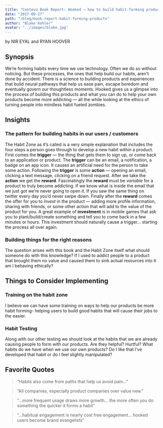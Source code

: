 ```yaml
---
title: "Centeva Book Report: Hooked — how to build habit-forming products"
date: "2017-09-27"
path: "/blog/book-report-habit-forming-products"
author: "Blake Kohler"
avatar: "../images/blake.jpg"
---
```


by NIR EYAL and RYAN HOOVER

## Synopsis

We’re forming habits every time we use technology. Often we do so without noticing. But these processes, the ones that help build our habits, aren’t done by accident. There is a science to building products and experiences that build neural pathways that help us ease pain, escape boredom and eventually govern our thoughtless moments. Hooked gives us a glimpse into the process of building this products and what you can do to help your own products become more addicting — all the while looking at the ethics of turning people into mindless habit fueled zombies.

## Insights

### The pattern for building habits in our users / customers

The Habit Zone as it’s called is a very simple explanation that includes the four steps a person goes through to develop a new habit within a product. First comes the **trigger** — the thing that gets them to sign up, or come back to an application or product. The **trigger** can be an email, a notification, a badge on an app icon. It causes an artificial need for the person to take some action. Following the **trigger** is some **action** — opening an email, clicking a text message, clicking on a friend request. After we take the **action** we get the **reward**. Fascinatingly the **reward** must be _variable_ for a product to truly become addicting. If we know what is inside the email that we just got we’re never going to open it. If you saw the same thing on twitter every day you’d never swipe down. Finally after the **reward** comes the offer
for you to _invest_ in the product — adding more profile information, sharing with friends, or some other action that will add to the value of the product for you. A
great example of **investment** is in mobile games that ask you to plant/build/create something and tell you to come back in a few minutes or hours. This investment should naturally cause a trigger… starting the process all over again.

### Building things for the right reasons

The question arises with this book and the Habit Zone itself what should someone do with this knowledge? If I used to addict people to a product that brought them no value and caused them to sink actual resources into it am I behaving ethically?

## Things to Consider Implementing

### Training on the habit zone

I believe we can have some training on ways to help our products be more habit forming- helping users to build good habits that will cause their jobs to the easier.

### Habit Testing

Along with our other testing we should look at the habits that we are already causing people to form with our products. Are they helpful? Hurtful? What habits do we have when we use our own products? Do I like that I’ve developed that habit or do I feel slightly manipulated?

## Favorite Quotes

> “Habits also come from paths that help us avoid pain…”

> “All companies, especially product companies over value new.”

> “…more frequent usage draws more growth… the more often you do something the quicker it forms a habit”

> “…habitual engagement is nearly cost free engagement… hooked users become brand evangelists”
